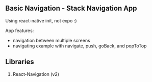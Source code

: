 ## Basic Navigation - Stack Navigation App

Using react-native init, not expo :)

App features:
- navigation between multiple screens
- navigating example with navigate, push, goBack, and popToTop

## Libraries

1. React-Navigation (v2)
